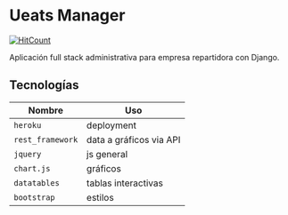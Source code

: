 # Ueats Manager
[![HitCount](http://hits.dwyl.io/andrescuco/ueats.svg)](http://hits.dwyl.io/andrescuco/ueats)

Aplicación full stack administrativa para empresa repartidora con Django.

## Tecnologías

Nombre | Uso
------------ | -------------
`heroku` | deployment
`rest_framework` | data a gráficos via API
`jquery` | js general
`chart.js` | gráficos
`datatables` | tablas interactivas
`bootstrap` | estilos
